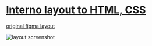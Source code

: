 # [Interno layout to HTML, CSS](https://github.com/Katsiaryna-Liubchanka/interno)

[original figma layout](https://www.figma.com/file/aTwsE2Kgrqhyab3BU2HgI2/Interno-(Copy)-(Copy)?node-id=2%3A39)

![layout screenshot](Desktop.png)